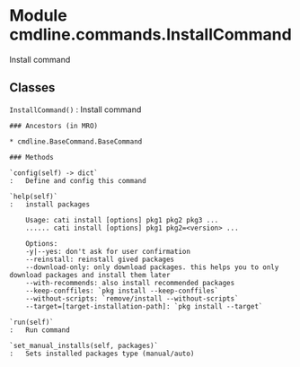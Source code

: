 Module cmdline.commands.InstallCommand
======================================
Install command

Classes
-------

`InstallCommand()`
:   Install command

    ### Ancestors (in MRO)

    * cmdline.BaseCommand.BaseCommand

    ### Methods

    `config(self) ‑> dict`
    :   Define and config this command

    `help(self)`
    :   install packages
        
        Usage: cati install [options] pkg1 pkg2 pkg3 ...
        ...... cati install [options] pkg1 pkg2=<version> ...
        
        Options:
        -y|--yes: don't ask for user confirmation
        --reinstall: reinstall gived packages
        --download-only: only download packages. this helps you to only download packages and install them later
        --with-recommends: also install recommended packages
        --keep-conffiles: `pkg install --keep-conffiles`
        --without-scripts: `remove/install --without-scripts`
        --target=[target-installation-path]: `pkg install --target`

    `run(self)`
    :   Run command

    `set_manual_installs(self, packages)`
    :   Sets installed packages type (manual/auto)